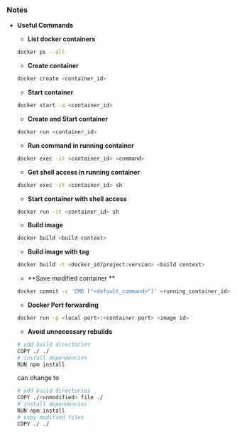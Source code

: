 ### Notes

* **Useful Commands**
    * **List docker containers**
     ```bash
    docker ps --all
    ```  
  
    * **Create container**
    ```bash
    docker create <container_id>
    ```  
  
    * **Start container**
    ```bash
    docker start -a <container_id>
    ```
  
    * **Create and Start container**
    ```bash
    docker run <container_id>
    ```  
  
    * **Run command in running container**
    ```bash
    docker exec -it <container_id> <command>
    ```  
  
    * **Get shell access in running container**
    ```bash
    docker exec -it <container_id> sh
    ```  
  
    * **Start container with shell access**
    ```bash
    docker run -it <container_id> sh
    ```  
  
    * **Build image**
    ```bash
    docker build <build context>
    ```  
  
    * **Build image with tag**
    ```bash
    docker build -t <docker_id/project:version> <build context>
    ```  

    * **Save modified container **
    ```bash
    docker commit -c 'CMD ["<default_command>"]' <running_container_id>
    ```
  
    * **Docker Port forwarding**
    ```bash
    docker run -p <local port>:<container port> <image id>
    ```   
  
    * **Avoid unnecessary rebuilds**
    ```bash
    # add build directories
    COPY ./ ./
    # install dependencies
    RUN npm install
    ```   
    can change to
    ```bash
    # add build directories
    COPY ./<unmodified> file ./
    # install dependencies
    RUN npm install
    # copy modified files
    COPY ./ ./
    ``` 
  